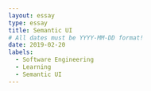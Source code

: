 ```yaml
---
layout: essay
type: essay
title: Semantic UI
# All dates must be YYYY-MM-DD format!
date: 2019-02-20
labels:
  - Software Engineering
  - Learning
  - Semantic UI
---
```




